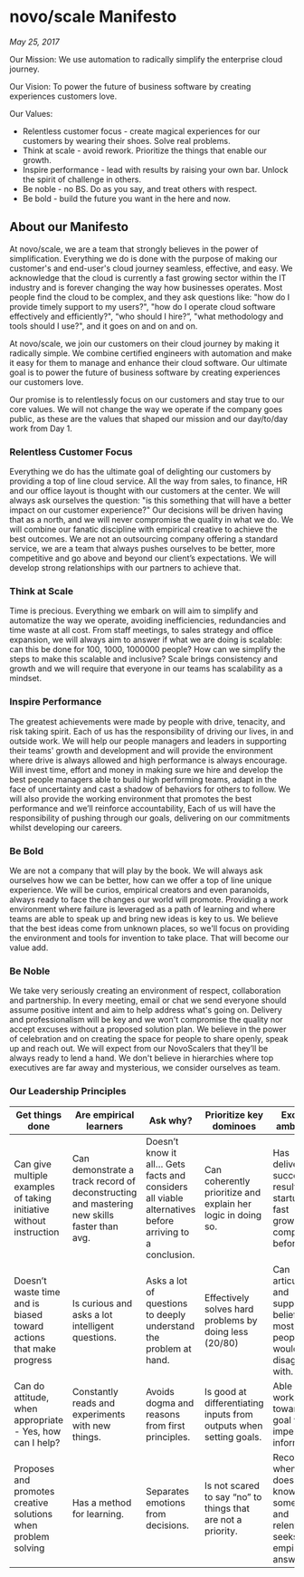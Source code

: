 # novo/scale Manifesto

*May 25, 2017*
 
Our Mission: We use automation to radically simplify the enterprise cloud journey. 
 
Our Vision: To power the future of business software by creating experiences customers love.
 
Our Values:
* Relentless customer focus - create magical experiences for our customers by wearing their shoes. Solve real problems.
* Think at scale - avoid rework. Prioritize the things that enable our growth.
* Inspire performance - lead with results by raising your own bar. Unlock the spirit of challenge in others.
* Be noble - no BS. Do as you say, and treat others with respect.
* Be bold - build the future you want in the here and now. 
 
## About our Manifesto

At novo/scale, we are a team that strongly believes in the power of simplification. Everything we do is done with the purpose of making our customer's and end-user's cloud journey seamless, effective, and easy. We acknowledge that the cloud is currently a fast growing sector within the IT industry and is forever changing the way how businesses operates. Most people find the cloud to be complex, and they ask questions like: "how do I provide timely support to my users?", "how do I operate cloud software effectively and efficiently?", “who should I hire?”, "what methodology and tools should I use?", and it goes on and on and on.
 
At novo/scale, we join our customers on their cloud journey by making it radically simple. We combine certified engineers with automation and make it easy for them to manage and enhance their cloud software. Our ultimate goal is to power the future of business software by creating experiences our customers love.
 
Our promise is to relentlessly focus on our customers and stay true to our core values. We will not change the way we operate if the company goes public, as these are the values that shaped our mission and our day/to/day work from Day 1.
 
### Relentless Customer Focus
Everything we do has the ultimate goal of delighting our customers by providing a top of line cloud service. All the way from sales, to finance, HR and our office layout is thought with our customers at the center. We will always ask ourselves the question: "is this something that will have a better impact on our customer experience?" Our decisions will be driven having that as a north, and we will never compromise the quality in what we do. We will combine our fanatic discipline with empirical creative to achieve the best outcomes.
We are not an outsourcing company offering a standard service, we are a team that always pushes ourselves to be better, more competitive and go above and beyond our client’s expectations. We will develop strong relationships with our partners to achieve that.
 
### Think at Scale
Time is precious. Everything we embark on will aim to simplify and automatize the way we operate, avoiding inefficiencies, redundancies and time waste at all cost. From staff meetings, to sales strategy and office expansion, we will always aim to answer if what we are doing is scalable: can this be done for 100, 1000, 1000000 people? How can we simplify the steps to make this scalable and inclusive? Scale brings consistency and growth and we will require that everyone in our teams has scalability as a mindset.

### Inspire Performance
The greatest achievements were made by people with drive, tenacity, and risk taking spirit. Each of us has the responsibility of driving our lives, in and outside work. We will help our people managers and leaders in supporting their teams' growth and development and will provide the environment where drive is always allowed and high performance is always encourage. Will invest time, effort and money in making sure we hire and develop the best people managers able to build high performing teams, adapt in the face of uncertainty and cast a shadow of behaviors for others to follow. We will also provide the working environment that promotes the best performance and we’ll reinforce accountability, Each of us will have the responsibility of pushing through our goals, delivering on our commitments whilst developing our careers.
 
### Be Bold
We are not a company that will play by the book. We will always ask ourselves how we can be better, how can we offer a top of line unique experience. We will be curios, empirical creators and even paranoids, always ready to face the changes our world will promote. Providing a work environment where failure is leveraged as a path of learning and where teams are able to speak up and bring new ideas is key to us. We believe that the best ideas come from unknown places, so we'll focus on providing the environment and tools for invention to take place. That will become our value add.
 
### Be Noble
We take very seriously creating an environment of respect, collaboration and partnership. In every meeting, email or chat we send everyone should assume positive intent and aim to help address what's going on. Delivery and professionalism will be key and we won't compromise the quality nor accept excuses without a proposed solution plan. We believe in the power of celebration and on creating the space for people to share openly, speak up and reach out. We will expect from our NovoScalers that they’ll be always ready to lend a hand. We don't believe in hierarchies where top executives are far away and mysterious, we consider ourselves as team. 

### Our Leadership Principles
| Get things done | Are empirical learners | Ask why?| Prioritize key dominoes | Excel in ambiguity | Lead & inspire |
| ---	| ---	| ---	| ---	| ---	| ---	|
| Can give multiple examples of taking initiative without instruction | Can demonstrate a track record of deconstructing and mastering new skills faster than avg. | Doesn’t know it all… Gets facts and considers all viable alternatives before arriving to a conclusion. | Can coherently prioritize and explain her logic in doing so. | Has delivered successful results  in startups or fast growing companies before. | Peers, employees, and superiors provide amazing references (“delivers results”) |
| Doesn’t waste time and is biased toward actions that make progress | Is curious and asks a lot intelligent questions. | Asks a lot of questions to deeply understand the problem at hand. | Effectively solves hard problems by doing less (20/80) | Can articulate and support a belief that most people would disagree with. | Is highly engaging when conveying ideas - drives people to take action. |
| Can do attitude, when appropriate - Yes, how can I help? | Constantly reads and experiments with new things. | Avoids dogma and reasons from first principles. | Is good at differentiating inputs from outputs when setting goals. | Able to work towards a goal with imperfect information. | High quality LinkedIn/Twitter network. |
| Proposes and promotes creative solutions when problem solving | Has a method for learning. | Separates emotions from decisions. | Is not scared to say “no” to things that are not a priority. | Recognizes when he doesn’t know something and relentlessly seeks empirical answers. | Has a track record of attracting, integrating, and retaining great talent. |


